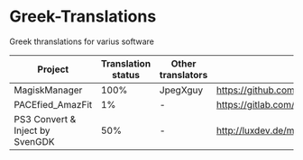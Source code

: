 # Greek-Translations
Greek thranslations for varius software

Project | Translation status | Other translators | Link | Status
------------ | ------------- | ------------- | -------------  | ------------- 
MagiskManager | 100% | JpegXguy | https://github.com/topjohnwu/MagiskManager | Accepted
PACEfied_AmazFit | 1% | - | https://gitlab.com/Neuer_User/PACEfied_AmazFit | Undergoing
PS3 Convert & Inject by SvenGDK | 50% | - | http://luxdev.de/multitools/tools/ | Undergoing
